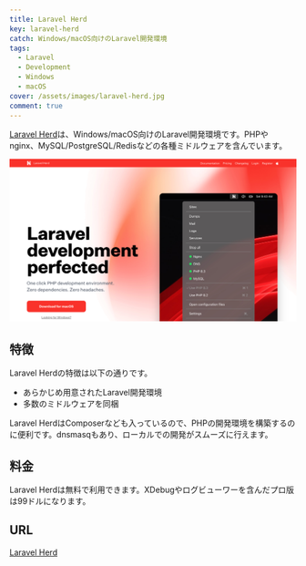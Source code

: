 ```yaml
---
title: Laravel Herd
key: laravel-herd
catch: Windows/macOS向けのLaravel開発環境
tags:
  - Laravel
  - Development
  - Windows
  - macOS
cover: /assets/images/laravel-herd.jpg
comment: true
---
```


[Laravel Herd](https://herd.laravel.com/)は、Windows/macOS向けのLaravel開発環境です。PHPやnginx、MySQL/PostgreSQL/Redisなどの各種ミドルウェアを含んでいます。

[![Laravel HerdのWebサイト](/assets/images/laravel-herd.jpg)](https://herd.laravel.com/)

<!--more-->

## 特徴

Laravel Herdの特徴は以下の通りです。

- あらかじめ用意されたLaravel開発環境
- 多数のミドルウェアを同梱

Laravel HerdはComposerなども入っているので、PHPの開発環境を構築するのに便利です。dnsmasqもあり、ローカルでの開発がスムーズに行えます。

## 料金

Laravel Herdは無料で利用できます。XDebugやログビューワーを含んだプロ版は99ドルになります。

## URL

[Laravel Herd](https://herd.laravel.com/)
